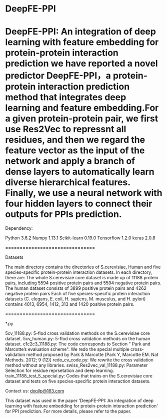 # DeepFE-PPI
DeepFE-PPI: An integration of deep learning with feature embedding for protein-protein interaction prediction
we have reported a novel predictor DeepFE-PPI，a protein-protein interaction prediction method that integrates deep learning and feature embedding.For a given protein-protein pair, we first use Res2Vec to repressnt all residues, and then we regard the feature vector as the input of the network and apply a branch of dense layers to automatically learn diverse hierarchical features. Finally, we use a neural network with four hidden layers to connect their outputs for PPIs prediction.
===============================
Dependency:

Python 3.6.2
Numpy 1.13.1
Scikit-learn 0.19.0
Tensorflow 1.2.0
keras 2.0.8

===============================

Datasets

The main directory contains the directories of S.cerevisiae, Human and five species-specific protein-protein interaction datasets. In each directory, there are:
The whole S.cerevisiae core dataset is made up of 11188 protein pairs, including 5594 positive protein pairs and 5594 negative protein pairs. 
The human dataset consists of 3899 positive protein pairs and 4262 negative protein pairs
Each of five species-specific protein interaction datasets (C. elegans, E. coli, H. sapiens, M. musculus, and H. pylori) contains 4013, 6954, 1412, 313 and 1420 positive protein pairs.

===============================

*.py

5cv_11188.py: 5-flod cross validation methods on the S.cerevisiae core dataset.
5cv_human.py: 5-flod cross validation methods on the human dataset.
c1c2c3_11188.py: The code corresponds to Section " Park and Marcotte’s evaluation scheme". We redo the special multiple cross-validation method proposed by Park & Marcotte [Park Y, Marcotte EM. Nat Methods. 2012; 9 (12)]
redo_cv_code.py: We rewrite the cross validation method without any libraries.
swiss_Res2vec_val_11188.py: Parameter Selection for residue reprsetation and deep learning.
train_11188_test_5_special.py: Codes that trains on the S.cerevisiae core dataset and tests on five species-specific protein interaction datasets.


Contact us:
dxqllp@163.com

This dataset was used in the paper 'DeepFE-PPI: An integration of deep learning with feature embedding for protein-protein interaction prediction' for PPI prediction. For more details, please refer to the paper.



